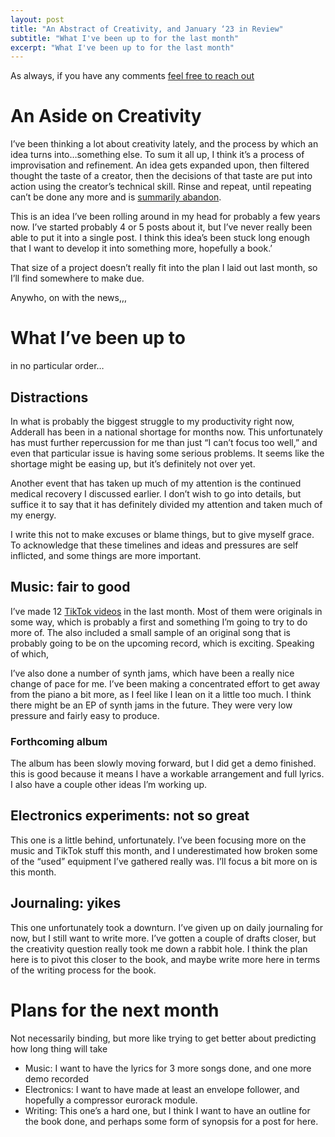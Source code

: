 ```yaml
---
layout: post 
title: "An Abstract of Creativity, and January ‘23 in Review"
subtitle: "What I've been up to for the last month"
excerpt: "What I've been up to for the last month"
--- 
```

As always, if you have any comments [feel free to reach out](mailto:aaron.tagliaboschi@gmail.com)

# An Aside on Creativity

I’ve been thinking a lot about creativity lately, and the process by which an idea turns into…something else. To sum it all up, I think it’s a process of improvisation and refinement. An idea gets expanded upon, then filtered thought the taste of a creator, then the decisions of that taste are put into action using the creator’s technical skill. Rinse and repeat, until repeating can’t be done any more and is [summarily abandon](https://aarontag.dev/2020/01/20/nothing-is-finished.html).

This is an idea I’ve been rolling around in my head for probably a few years now. I’ve started probably 4 or 5 posts about it, but I’ve never really been able to put it into a single post. I think this idea’s been stuck long enough that I want to develop it into something more, hopefully a book.’

That size of a project doesn’t really fit into the plan I laid out last month, so I’ll find somewhere to make due.

Anywho, on with the news,,,

# What I’ve been up to

in no particular order…

## Distractions

In what is probably the biggest struggle to my productivity right now, Adderall has been in a national shortage for months now. This unfortunately has must further repercussion for me than just “I can’t focus too well,” and even that particular issue is having some serious problems. It seems like the shortage might be easing up, but it’s definitely not over yet.

Another event that has taken up much of my attention is the continued medical recovery I discussed earlier. I don’t wish to go into details, but suffice it to say that it has definitely divided my attention and taken much of my energy.

I write this not to make excuses or blame things, but to give myself grace. To acknowledge that these timelines and ideas and pressures are self inflicted, and some things are more important.

## Music: fair to good

I’ve made 12 [TikTok videos](https://www.tiktok.com/@amtunlimited) in the last month. Most of them were originals in some way, which is probably a first and something I’m going to try to do more of. The also included a small sample of an original song that is probably going to be on the upcoming record, which is exciting. Speaking of which,

I’ve also done a number of synth jams, which have been a really nice change of pace for me. I’ve been making a concentrated effort to get away from the piano a bit more, as I feel like I lean on it a little too much. I think there might be an EP of synth jams in the future. They were very low pressure and fairly easy to produce.

### Forthcoming album

The album has been slowly moving forward, but I did get a demo finished. this is good because it means I have a workable arrangement and full lyrics. I also have a couple other ideas I’m working up.

## Electronics experiments: not so great

This one is a little behind, unfortunately. I’ve been focusing more on the music and TikTok stuff this month, and I underestimated how broken some of the “used” equipment I’ve gathered really was. I’ll focus a bit more on is this month.

## Journaling: yikes

This one unfortunately took a downturn. I’ve given up on daily journaling for now, but I still want to write more. I’ve gotten a couple of drafts closer, but the creativity question really took me down a rabbit hole. I think the plan here is to pivot this closer to the book, and maybe write more here in terms of the writing process for the book.

# Plans for the next month

Not necessarily binding, but more like trying to get better about predicting how long thing will take

- Music: I want to have the lyrics for 3 more songs done, and one more demo recorded
- Electronics: I want to have made at least an envelope follower, and hopefully a compressor eurorack module.
- Writing: This one’s a hard one, but I think I want to have an outline for the book done, and perhaps some form of synopsis for a post for here.
